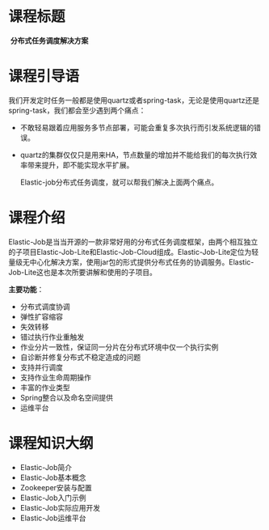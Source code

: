 # 课程标题

​	**分布式任务调度解决方案**

# 课程引导语

​	我们开发定时任务一般都是使用quartz或者spring-task，无论是使用quartz还是spring-task，我们都会至少遇到两个痛点：

- 不敢轻易跟着应用服务多节点部署，可能会重复多次执行而引发系统逻辑的错误。
- quartz的集群仅仅只是用来HA，节点数量的增加并不能给我们的每次执行效率带来提升，即不能实现水平扩展。

  Elastic-job分布式任务调度，就可以帮我们解决上面两个痛点。

# 课程介绍

​	Elastic-Job是当当开源的一款非常好用的分布式任务调度框架，由两个相互独立的子项目Elastic-Job-Lite和Elastic-Job-Cloud组成。Elastic-Job-Lite定位为轻量级无中心化解决方案，使用jar包的形式提供分布式任务的协调服务。Elastic-Job-Lite这也是本次所要讲解和使用的子项目。

**主要功能**：

- 分布式调度协调
- 弹性扩容缩容
- 失效转移
- 错过执行作业重触发
- 作业分片一致性，保证同一分片在分布式环境中仅一个执行实例
- 自诊断并修复分布式不稳定造成的问题
- 支持并行调度
- 支持作业生命周期操作
- 丰富的作业类型
- Spring整合以及命名空间提供
- 运维平台

# 课程知识大纲

- Elastic-Job简介
- Elastic-Job基本概念
- Zookeeper安装与配置
- Elastic-Job入门示例
- Elastic-Job实际应用开发
- Elastic-Job运维平台